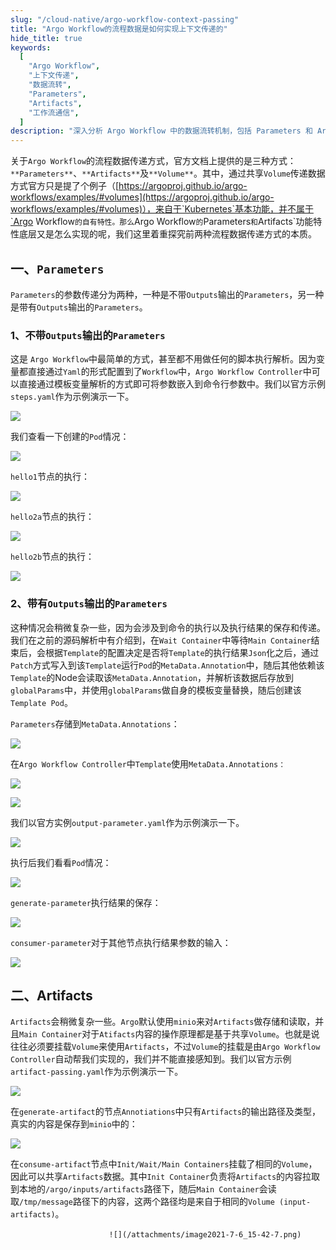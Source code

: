 ```yaml
---
slug: "/cloud-native/argo-workflow-context-passing"
title: "Argo Workflow的流程数据是如何实现上下文传递的"
hide_title: true
keywords:
  [
    "Argo Workflow",
    "上下文传递",
    "数据流转",
    "Parameters",
    "Artifacts",
    "工作流通信",
  ]
description: "深入分析 Argo Workflow 中的数据流转机制，包括 Parameters 和 Artifacts 两种主要的上下文传递方式及其实现原理"
---
```


关于`Argo Workflow`的流程数据传递方式，官方文档上提供的是三种方式：`**Parameters**`、`**Artifacts**`及`**Volume**`。其中，通过共享`Volume`传递数据方式官方只是提了个例子（[https://argoproj.github.io/argo-workflows/examples/#volumes](https://argoproj.github.io/argo-workflows/examples/#volumes)），来自于`Kubernetes`基本功能，并不属于`Argo Workflow`的自有特性。那么`Argo Workflow`的`Parameters`和`Artifacts`功能特性底层又是怎么实现的呢，我们这里着重探究前两种流程数据传递方式的本质。

## 一、`Parameters`

`Parameters`的参数传递分为两种，一种是不带`Outputs`输出的`Parameters`，另一种是带有`Outputs`输出的`Parameters`。

### 1、不带`Outputs`输出的`Parameters`

这是 `Argo Workflow`中最简单的方式，甚至都不用做任何的脚本执行解析。因为变量都直接通过`Yaml`的形式配置到了`Workflow`中，`Argo Workflow Controller`中可以直接通过模板变量解析的方式即可将参数嵌入到命令行参数中。我们以官方示例`steps.yaml`作为示例演示一下。

![](/attachments/image2021-7-6_11-9-55.png)

我们查看一下创建的`Pod`情况：

![](/attachments/image2021-7-6_11-22-11.png)

`hello1`节点的执行：

![](/attachments/image2021-7-6_11-33-33.png)

`hello2a`节点的执行：

![](/attachments/image2021-7-6_11-34-22.png)

`hello2b`节点的执行：

![](/attachments/image2021-7-6_11-35-11.png)

### 2、带有`Outputs`输出的`Parameters`

这种情况会稍微复杂一些，因为会涉及到命令的执行以及执行结果的保存和传递。我们在之前的源码解析中有介绍到，在`Wait Container`中等待`Main Container`结束后，会根据`Template`的配置决定是否将`Template`的执行结果`Json`化之后，通过`Patch`方式写入到该`Template`运行`Pod`的`MetaData.Annotation`中，随后其他依赖该`Template`的Node会读取该`MetaData.Annotation`，并解析该数据后存放到`globalParams`中，并使用`globalParams`做自身的模板变量替换，随后创建该`Template Pod`。

`Parameters`存储到`MetaData.Annotations`：

![](/attachments/image2021-7-5_20-23-45.png)

在`Argo Workflow Controller`中`Template`使用`MetaData.Annotations：`

![](/attachments/image2021-7-6_10-35-11.png)

![](/attachments/image2021-7-3_15-42-58.png)

我们以官方实例`output-parameter.yaml`作为示例演示一下。

![](/attachments/image2021-7-6_11-47-49.png)

执行后我们看看`Pod`情况：

![](/attachments/image2021-7-6_11-48-51.png)

`generate-parameter`执行结果的保存：

![](/attachments/image2021-7-6_11-50-16.png)

`consumer-parameter`对于其他节点执行结果参数的输入：

![](/attachments/image2021-7-6_11-52-59.png)

## 二、Artifacts

`Artifacts`会稍微复杂一些。`Argo`默认使用`minio`来对`Artifacts`做存储和读取，并且`Main Container`对于`Atifacts`内容的操作原理都是基于共享`Volume`。也就是说往往必须要挂载`Volume`来使用`Artifacts`，不过`Volume`的挂载是由`Argo Workflow Controller`自动帮我们实现的，我们并不能直接感知到。我们以官方示例`artifact-passing.yaml`作为示例演示一下。

![](/attachments/image2021-7-6_15-32-39.png)

在`generate-artifact`的节点`Annotiations`中只有`Artifacts`的输出路径及类型，真实的内容是保存到`minio`中的：

![](/attachments/image2021-7-6_15-35-12.png)

在`consume-artifact`节点中`Init/Wait/Main Containers`挂载了相同的`Volume`，因此可以共享`Artifacts`数据。其中`Init Container`负责将`Artifacts`的内容拉取到本地的`/argo/inputs/artifacts`路径下，随后`Main Container`会读取`/tmp/message`路径下的内容，这两个路径均是来自于相同的`Volume (input-artifacts)`。

                    `           ![](/attachments/image2021-7-6_15-42-7.png)           `

  

